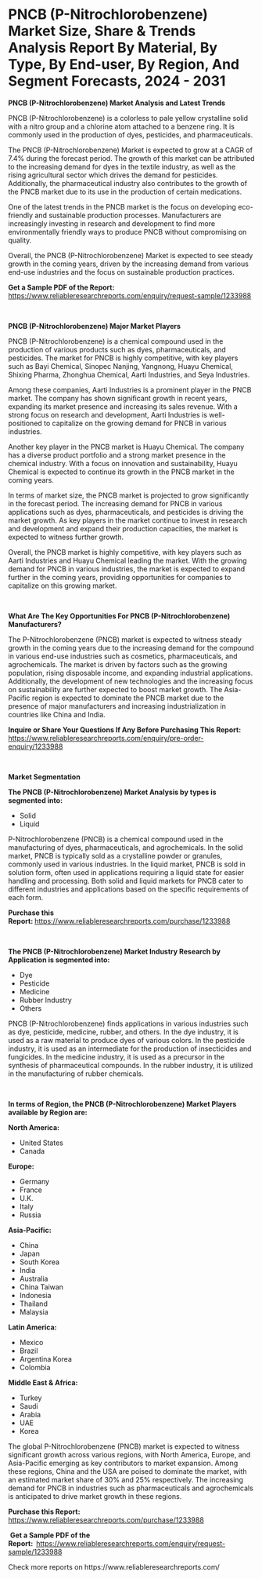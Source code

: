 <p><h1>PNCB (P-Nitrochlorobenzene) Market Size, Share & Trends Analysis Report By Material, By Type, By End-user, By Region, And Segment Forecasts, 2024 - 2031</h1></p><p><strong>PNCB (P-Nitrochlorobenzene) Market Analysis and Latest Trends</strong></p>
<p><p>PNCB (P-Nitrochlorobenzene) is a colorless to pale yellow crystalline solid with a nitro group and a chlorine atom attached to a benzene ring. It is commonly used in the production of dyes, pesticides, and pharmaceuticals.</p><p>The PNCB (P-Nitrochlorobenzene) Market is expected to grow at a CAGR of 7.4% during the forecast period. The growth of this market can be attributed to the increasing demand for dyes in the textile industry, as well as the rising agricultural sector which drives the demand for pesticides. Additionally, the pharmaceutical industry also contributes to the growth of the PNCB market due to its use in the production of certain medications.</p><p>One of the latest trends in the PNCB market is the focus on developing eco-friendly and sustainable production processes. Manufacturers are increasingly investing in research and development to find more environmentally friendly ways to produce PNCB without compromising on quality.</p><p>Overall, the PNCB (P-Nitrochlorobenzene) Market is expected to see steady growth in the coming years, driven by the increasing demand from various end-use industries and the focus on sustainable production practices.</p></p>
<p><strong>Get a Sample PDF of the Report:&nbsp;</strong> <a href="https://www.reliableresearchreports.com/enquiry/request-sample/1233988">https://www.reliableresearchreports.com/enquiry/request-sample/1233988</a></p>
<p>&nbsp;</p>
<p><strong>PNCB (P-Nitrochlorobenzene) Major Market Players</strong></p>
<p><p>PNCB (P-Nitrochlorobenzene) is a chemical compound used in the production of various products such as dyes, pharmaceuticals, and pesticides. The market for PNCB is highly competitive, with key players such as Bayi Chemical, Sinopec Nanjing, Yangnong, Huayu Chemical, Shixing Pharma, Zhonghua Chemical, Aarti Industries, and Seya Industries.</p><p>Among these companies, Aarti Industries is a prominent player in the PNCB market. The company has shown significant growth in recent years, expanding its market presence and increasing its sales revenue. With a strong focus on research and development, Aarti Industries is well-positioned to capitalize on the growing demand for PNCB in various industries.</p><p>Another key player in the PNCB market is Huayu Chemical. The company has a diverse product portfolio and a strong market presence in the chemical industry. With a focus on innovation and sustainability, Huayu Chemical is expected to continue its growth in the PNCB market in the coming years.</p><p>In terms of market size, the PNCB market is projected to grow significantly in the forecast period. The increasing demand for PNCB in various applications such as dyes, pharmaceuticals, and pesticides is driving the market growth. As key players in the market continue to invest in research and development and expand their production capacities, the market is expected to witness further growth.</p><p>Overall, the PNCB market is highly competitive, with key players such as Aarti Industries and Huayu Chemical leading the market. With the growing demand for PNCB in various industries, the market is expected to expand further in the coming years, providing opportunities for companies to capitalize on this growing market.</p></p>
<p>&nbsp;</p>
<p><strong>What Are The Key Opportunities For PNCB (P-Nitrochlorobenzene) Manufacturers?</strong></p>
<p><p>The P-Nitrochlorobenzene (PNCB) market is expected to witness steady growth in the coming years due to the increasing demand for the compound in various end-use industries such as cosmetics, pharmaceuticals, and agrochemicals. The market is driven by factors such as the growing population, rising disposable income, and expanding industrial applications. Additionally, the development of new technologies and the increasing focus on sustainability are further expected to boost market growth. The Asia-Pacific region is expected to dominate the PNCB market due to the presence of major manufacturers and increasing industrialization in countries like China and India.</p></p>
<p><strong>Inquire or Share Your Questions If Any Before Purchasing This Report:</strong> <a href="https://www.reliableresearchreports.com/enquiry/pre-order-enquiry/1233988">https://www.reliableresearchreports.com/enquiry/pre-order-enquiry/1233988</a></p>
<p>&nbsp;</p>
<p><strong>Market Segmentation</strong></p>
<p><strong>The PNCB (P-Nitrochlorobenzene) Market Analysis by types is segmented into:</strong></p>
<p><ul><li>Solid</li><li>Liquid</li></ul></p>
<p><p>P-Nitrochlorobenzene (PNCB) is a chemical compound used in the manufacturing of dyes, pharmaceuticals, and agrochemicals. In the solid market, PNCB is typically sold as a crystalline powder or granules, commonly used in various industries. In the liquid market, PNCB is sold in solution form, often used in applications requiring a liquid state for easier handling and processing. Both solid and liquid markets for PNCB cater to different industries and applications based on the specific requirements of each form.</p></p>
<p><strong>Purchase this Report:&nbsp;</strong><a href="https://www.reliableresearchreports.com/purchase/1233988">https://www.reliableresearchreports.com/purchase/1233988</a></p>
<p>&nbsp;</p>
<p><strong>The PNCB (P-Nitrochlorobenzene) Market Industry Research by Application is segmented into:</strong></p>
<p><ul><li>Dye</li><li>Pesticide</li><li>Medicine</li><li>Rubber Industry</li><li>Others</li></ul></p>
<p><p>PNCB (P-Nitrochlorobenzene) finds applications in various industries such as dye, pesticide, medicine, rubber, and others. In the dye industry, it is used as a raw material to produce dyes of various colors. In the pesticide industry, it is used as an intermediate for the production of insecticides and fungicides. In the medicine industry, it is used as a precursor in the synthesis of pharmaceutical compounds. In the rubber industry, it is utilized in the manufacturing of rubber chemicals.</p></p>
<p>&nbsp;</p>
<p><strong>In terms of Region, the PNCB (P-Nitrochlorobenzene) Market Players available by Region are:</strong></p>
<p>
    <p> <strong> North America: </strong>
        <ul>
            <li>United States</li>
            <li>Canada</li>
        </ul>
        </p> 
    <p> <strong> Europe: </strong>
        <ul>
            <li>Germany</li>
            <li>France</li>
            <li>U.K.</li>
            <li>Italy</li>
            <li>Russia</li>
        </ul>
        </p> 
    <p> <strong> Asia-Pacific: </strong>
        <ul>
            <li>China</li>
            <li>Japan</li>
            <li>South Korea</li>
            <li>India</li>
            <li>Australia</li>
            <li>China Taiwan</li>
            <li>Indonesia</li>
            <li>Thailand</li>
            <li>Malaysia</li>
        </ul>
        </p> 
    <p> <strong> Latin America: </strong>
        <ul>
            <li>Mexico</li>
            <li>Brazil</li>
            <li>Argentina Korea</li>
            <li>Colombia</li>
        </ul>
        </p> 
    <p> <strong> Middle East & Africa: </strong>
        <ul>
            <li>Turkey</li>
            <li>Saudi</li>
            <li>Arabia</li>
            <li>UAE</li>
            <li>Korea</li>
        </ul>
    </p>
    </p>
<p><p>The global P-Nitrochlorobenzene (PNCB) market is expected to witness significant growth across various regions, with North America, Europe, and Asia-Pacific emerging as key contributors to market expansion. Among these regions, China and the USA are poised to dominate the market, with an estimated market share of 30% and 25% respectively. The increasing demand for PNCB in industries such as pharmaceuticals and agrochemicals is anticipated to drive market growth in these regions.</p></p>
<p><strong>Purchase this Report: </strong><a href="https://www.reliableresearchreports.com/purchase/1233988">https://www.reliableresearchreports.com/purchase/1233988</a></p>
<p>&nbsp;<strong>Get a Sample PDF of the Report:&nbsp;&nbsp;</strong><a href="https://www.reliableresearchreports.com/enquiry/request-sample/1233988">https://www.reliableresearchreports.com/enquiry/request-sample/1233988</a></p>
<p><strong></strong></p>
<p>Check more reports on https://www.reliableresearchreports.com/</p>